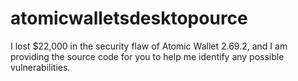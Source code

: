 # atomicwalletsdesktopource
I lost $22,000 in the security flaw of Atomic Wallet 2.69.2, and I am providing the source code for you to help me identify any possible vulnerabilities.
